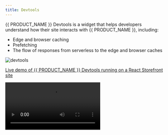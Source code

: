 ```yaml
---
title: Devtools
---
```


{{ PRODUCT_NAME }} Devtools is a widget that helps developers understand how their site interacts with {{ PRODUCT_NAME }}, including:

- Edge and browser caching
- Prefetching
- The flow of responses from serverless to the edge and browser caches

![devtools](/images/devtools/devtools.png?width=300)

[Live demo of {{ PRODUCT_NAME }} Devtools running on a React Storefront site](https://demo.reactstorefront.io/__layer0__/devtools/enable)

<Video src="https://player.vimeo.com/video/691580899" />

## Installation {/*installation*/}

It's likely that Devtools was added to your app when you ran `{{ CLI_NAME }} init`. If that's not the case, or your app predates {{ PRODUCT_NAME }} v2.22.0, follow these steps to add the Devtools to your app:

### Packages {/*packages*/}

In order to enable {{ PRODUCT_NAME }} Devtools, first ensure that the `{{ PACKAGE_NAME }}/devtools` and `{{ PACKAGE_NAME }}/prefetch` packages have been added to your project. To install them using NPM, run:

```bash
npm i -D {{ PACKAGE_NAME }}/devtools {{ PACKAGE_NAME }}/prefetch
```

Or with Yarn

```bash
yarn add --dev {{ PACKAGE_NAME }}/devtools {{ PACKAGE_NAME }}/prefetch
```

### Client Widget {/*client-widget*/}

**Note**: you can skip this step if you are using `{{ PACKAGE_NAME }}/next` or `{{ PACKAGE_NAME }}/nuxt`

Add the following to your client JavaScript bundle:

```js
import installDevtools from '{{ PACKAGE_NAME }}/devtools/install'

installDevtools()
```

Alternatively, you can add the following `script` tag to your app's HTML:

```html
<script defer src="/__layer0__/devtools/install.js"></script>
```

### Service Worker {/*service-worker*/}

Then, if you haven't already, enable `{{ PACKAGE_NAME }}/prefetch` in your service worker. See [Prefetching]({{ DOCS_URL }}/guides/prefetching) for more information on enabling `{{ PACKAGE_NAME }}/prefetch`.

## Enabling or Disabling the Devtools {/*enabling-or-disabling-the-devtools*/}

By default, {{ PRODUCT_NAME }} Devtools is enabled when your app is served from `localhost`, `127.0.0.1` or any `*.layer0-limelight.link` domain.

To customize when {{ PRODUCT_NAME }} Devtools appear:

### Per Environment {/*per-environment*/}

Using the [{{ PRODUCT_NAME }} Developer Console]({{ APP_URL }}), navigate to your environment and create an environment variable named `PREVIEW_{{ PRODUCT_NAME_UPPER }}_DEVTOOLS_ENABLED`. Set the value to `true` or `false` to explicitly enable or disable the Devtools on the given environment.

### Per Browsing Session {/*per-browsing-session*/}

Point your browser to `/__layer0__/devtools/enable` or `/__layer0__/devtools/disable` to explicitly enable or disable {{ PRODUCT_NAME }} Devtools for your browsing session. This takes precedence over the environment config and the domain default.

If the Devtools were previously enabled and you disable them, you may want to remove the service worker to get rid of the Devtools-specific route handlers that were installed on-demand when enabling it. This can be done using the Application tab in Chrome Developer Tools.
